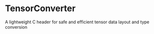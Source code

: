 # TensorConverter
A lightweight C header for safe and efficient tensor data layout and type conversion
